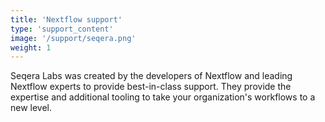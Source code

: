 ```yaml
---
title: 'Nextflow support'
type: 'support_content'
image: '/support/seqera.png'
weight: 1
---
```


Seqera Labs was created by the developers of Nextflow and leading Nextflow experts to provide best-in-class support. 
They provide the expertise and additional tooling to take your organization's workflows to a new level.